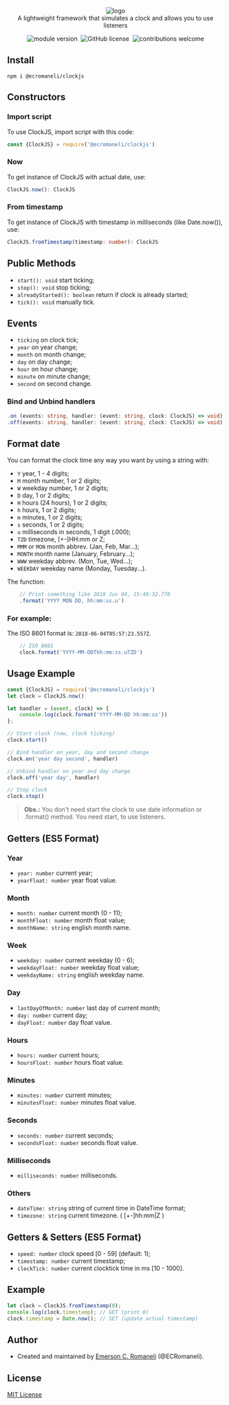 <div style="text-align:center; position: relative; width: 100%;">
<img src="https://s33.postimg.cc/4y7d4s7jj/clockjs.png" alt='logo' /><br/>
A lightweight framework that simulates a clock and allows you to use listeners<p/>
<img src="https://img.shields.io/npm/v/@ecromaneli/clockjs.svg" alt="module version">&nbsp;
<img src="https://img.shields.io/badge/license-MIT-blue.svg" alt="GitHub license">&nbsp;
<img src="https://img.shields.io/badge/contributions-welcome-brightgreen.svg?style=flat" alt="contributions welcome">
</div>



## Install

```
npm i @ecromaneli/clockjs
```

## Constructors

### Import script
To use ClockJS, import script with this code:

```typescript
const {ClockJS} = require('@ecromaneli/clockjs')
```

### Now
To get instance of ClockJS with actual date, use:
```typescript
ClockJS.now(): ClockJS
```

### From timestamp
To get instance of ClockJS with timestamp in milliseconds (like Date.now()), use:
```typescript
ClockJS.fromTimestamp(timestamp: number): ClockJS
```

## Public Methods
- `start(): void` start ticking;
- `stop(): void` stop ticking;
- `alreadyStarted(): boolean` return if clock is already started;
- `tick(): void` manually tick.

## Events
- `ticking` on clock tick;
- `year` on year change;
- `month` on month change;
- `day` on day change;
- `hour` on hour change;
- `minute` on minute change;
- `second` on second change.

### Bind and Unbind handlers
```typescript
.on (events: string, handler: (event: string, clock: ClockJS) => void)
.off(events: string, handler: (event: string, clock: ClockJS) => void)
```

## Format date
You can format the clock time any way you want by using a string with:
- `Y` year, 1 - 4 digits;
- `M` month number, 1 or 2 digits;
- `W` weekday number, 1 or 2 digits;
- `D` day, 1 or 2 digits;
- `H` hours (24 hours), 1 or 2 digits;
- `h` hours, 1 or 2 digits;
- `m` minutes, 1 or 2 digits;
- `s` seconds, 1 or 2 digits;
- `u` milliseconds in seconds, 1 digit (.000);
- `TZD` timezone, [+-]HH:mm or Z;
- `MMM` or `MON` month abbrev. (Jan, Feb, Mar...);
- `MONTH` month name (January, February...);
- `WWW` weekday abbrev. (Mon, Tue, Wed...);
- `WEEKDAY` weekday name (Monday, Tuesday...).

The function:
```typescript
    // Print something like 2018 Jun 04, 15:49:32.770
    .format('YYYY MON DD, hh:mm:ss.u')
```

### For example:
The ISO 8601 format is: `2018-06-04T05:57:23.557Z`.
```typescript
    // ISO 8601
    clock.format('YYYY-MM-DDThh:mm:ss.uTZD')
```

## Usage Example
```typescript
const {ClockJS} = require('@ecromaneli/clockjs')
let clock = ClockJS.now()

let handler = (event, clock) => {
    console.log(clock.format('YYYY-MM-DD hh:mm:ss'))
};

// Start clock (now, clock ticking)
clock.start()

// Bind handler on year, day and second change
clock.on('year day second', handler)

// Unbind handler on year and day change
clock.off('year day', handler)

// Stop clock
clock.stop()
```
> **Obs.:** You don't need start the clock to use date information or .format() method. You need start, to use listeners.

## Getters (ES5 Format)
### Year
- `year: number` current year;
- `yearFloat: number` year float value.
### Month
- `month: number` current month (0 - 11);
- `monthFloat: number` month float value;
- `monthName: string` english month name.
### Week
- `weekday: number` current weekday (0 - 6);
- `weekdayFloat: number` weekday float value;
- `weekdayName: string` english weekday name.
### Day
- `lastDayOfMonth: number` last day of current month;
- `day: number` current day;
- `dayFloat: number` day float value.
### Hours
- `hours: number` current hours;
- `hoursFloat: number` hours float value.
### Minutes
- `minutes: number` current minutes;
- `minutesFloat: number` minutes float value.
### Seconds
- `seconds: number` current seconds;
- `secondsFloat: number` seconds float value.
### Milliseconds
- `milliseconds: number` milliseconds.
### Others
- `dateTime: string` string of current time in DateTime format;
- `timezone: string` current timezone. ( [+-]hh:mm|Z )

## Getters & Setters (ES5 Format)
- `speed: number` clock speed [0 - 59] (default: 1);
- `timestamp: number` current timestamp;
- `clockTick: number` current clocktick time in ms [10 - 1000].

## Example

```javascript
let clock = ClockJS.fromTimestamp(0);
console.log(clock.timestamp); // GET (print 0)
clock.timestamp = Date.now(); // SET (update actual timestamp)
```

## Author

- Created and maintained by [Emerson C. Romaneli](https://github.com/ECRomaneli) (@ECRomaneli).

## License

[MIT License](https://github.com/ECRomaneli/ClockJS/blob/master/LICENSE.md)